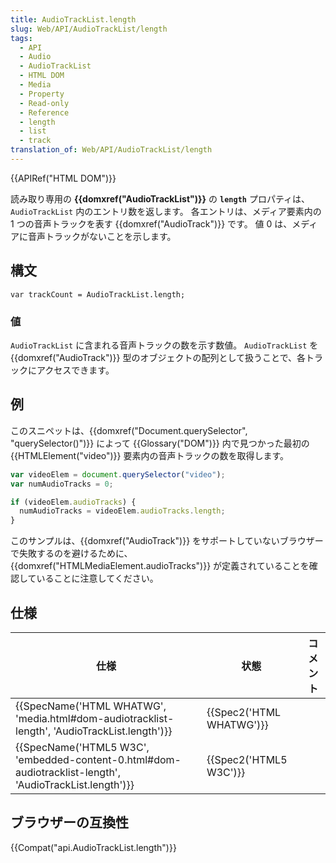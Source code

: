 ```yaml
---
title: AudioTrackList.length
slug: Web/API/AudioTrackList/length
tags:
  - API
  - Audio
  - AudioTrackList
  - HTML DOM
  - Media
  - Property
  - Read-only
  - Reference
  - length
  - list
  - track
translation_of: Web/API/AudioTrackList/length
---
```

{{APIRef("HTML DOM")}}

読み取り専用の **{{domxref("AudioTrackList")}}** の **`length`** プロパティは、`AudioTrackList` 内のエントリ数を返します。 各エントリは、メディア要素内の 1 つの音声トラックを表す {{domxref("AudioTrack")}} です。 値 0 は、メディアに音声トラックがないことを示します。

## 構文

```
var trackCount = AudioTrackList.length;
```

### 値

`AudioTrackList` に含まれる音声トラックの数を示す数値。 `AudioTrackList` を {{domxref("AudioTrack")}} 型のオブジェクトの配列として扱うことで、各トラックにアクセスできます。

## 例

このスニペットは、{{domxref("Document.querySelector", "querySelector()")}} によって {{Glossary("DOM")}} 内で見つかった最初の {{HTMLElement("video")}} 要素内の音声トラックの数を取得します。

```js
var videoElem = document.querySelector("video");
var numAudioTracks = 0;

if (videoElem.audioTracks) {
  numAudioTracks = videoElem.audioTracks.length;
}
```

このサンプルは、{{domxref("AudioTrack")}} をサポートしていないブラウザーで失敗するのを避けるために、{{domxref("HTMLMediaElement.audioTracks")}} が定義されていることを確認していることに注意してください。

## 仕様

| 仕様                                                                                                                                     | 状態                             | コメント |
| ---------------------------------------------------------------------------------------------------------------------------------------- | -------------------------------- | -------- |
| {{SpecName('HTML WHATWG', 'media.html#dom-audiotracklist-length', 'AudioTrackList.length')}}             | {{Spec2('HTML WHATWG')}} |          |
| {{SpecName('HTML5 W3C', 'embedded-content-0.html#dom-audiotracklist-length', 'AudioTrackList.length')}} | {{Spec2('HTML5 W3C')}}     |          |

## ブラウザーの互換性

{{Compat("api.AudioTrackList.length")}}

